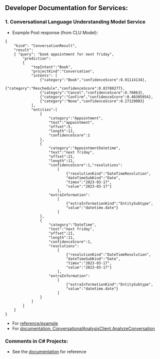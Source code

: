 ## Developer Documentation for Services:

### 1. Conversational Language Understanding Model Service

* Example Post response (from CLU Model):
```
{
    "kind": "ConversationResult",
    "result":
    { "query": "book appointment for next friday",
        "prediction":
        {
            "topIntent":"Book", 
            "projectKind":"Conversation",
            "intents": [
                {"category":"Book","confidenceScore":0.91114134},
                {"category":"Reschedule","confidenceScore":0.83780277},
                {"category":"Cancel","confidenceScore":0.76063},
                {"category":"Confirm","confidenceScore":0.40305954},
                {"category":"None","confidenceScore":0.27129003}
            ],
            "entities":[
                {
                    "category":"Appointment",
                    "text":"appointment",
                    "offset":5,
                    "length":11,
                    "confidenceScore":1
                },
                {
                    "category":"AppointmentDatetime",
                    "text":"next friday",
                    "offset":21,
                    "length":11,
                    "confidenceScore":1,"resolutions":  
                        [
                            {"resolutionKind":"DateTimeResolution",
                            "dateTimeSubKind":"Date",
                            "timex":"2023-03-17",
                            "value":"2023-03-17"}
                        ],
                    "extraInformation":
                        [
                            {"extraInformationKind":"EntitySubtype",
                            "value":"datetime.date"}
                        ]
                },
                {
                    "category":"DateTime",
                    "text":"next friday",
                    "offset":21,
                    "length":11,
                    "confidenceScore":1,
                    "resolutions":
                        [
                            {"resolutionKind":"DateTimeResolution",
                            "dateTimeSubKind":"Date",
                            "timex":"2023-03-17",
                            "value":"2023-03-17"}
                        ],
                    "extraInformation":
                        [
                            {"extraInformationKind":"EntitySubtype",
                            "value":"datetime.date"}
                        ]
                }
            ]
        }
    }
}
```
* For [reference/example](https://github.com/Azure/azure-sdk-for-net/blob/main/sdk/cognitivelanguage/Azure.AI.Language.Conversations/samples/Sample1_AnalyzeConversation_ConversationPrediction.md)
* For [documentation: ConversationalAnalysisClient.AnalyzeConversation](https://learn.microsoft.com/en-us/dotnet/api/azure.ai.language.conversations.conversationanalysisclient.analyzeconversation?view=azure-dotnet)


### Comments in C# Projects:
* See the [documentation](https://learn.microsoft.com/en-us/dotnet/csharp/language-reference/language-specification/documentation-comments) for reference